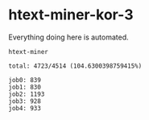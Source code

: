 # htext-miner-kor-3

Everything doing here is automated.

```
htext-miner

total: 4723/4514 (104.6300398759415%)

job0: 839
job1: 830
job2: 1193
job3: 928
job4: 933
```